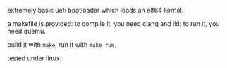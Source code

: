 extremely basic uefi bootloader which loads an elf64 kernel.

a makefile is provided: to compile it, you need clang and lld; to run it, you need quemu.

build it with `make`, run it with `make run`.

tested under linux.
